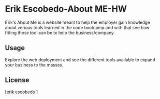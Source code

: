 # Erik Escobedo-About ME-HW

Erik's About Me is a website meant to help the employer gain knowledge about verious tools learned in the code bootcamp and with that see how fitting those tool can be to help the business/company.

## Usage

Explore the web deployment and see the different tools available to expand your business to the masses.

## License
[erik escobedo ]
